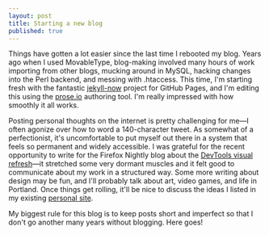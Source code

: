 ```yaml
---
layout: post
title: Starting a new blog
published: true
---
```

Things have gotten a lot easier since the last time I rebooted my blog. Years ago when I used MovableType, blog-making involved many hours of work importing from other blogs, mucking around in MySQL, hacking changes into the Perl backend, and messing with .htaccess. This time, I'm starting fresh with the fantastic [jekyll-now](https://github.com/barryclark/jekyll-now) project for GitHub Pages, and I'm editing this using the [prose.io](http://prose.io/) authoring tool. I'm really impressed with how smoothly it all works.

Posting personal thoughts on the internet is pretty challenging for me—I often agonize over how to word a 140-character tweet. As somewhat of a perfectionist, it's uncomfortable to put myself out there in a system that feels so permanent and widely accessible. I was grateful for the recent opportunity to write for the Firefox Nightly blog about the [DevTools visual refresh](https://blog.nightly.mozilla.org/2017/09/11/developer-tools-visual-refresh-coming-to-nightly/)—it stretched some very dormant muscles and it felt good to communicate about my work in a structured way. Some more writing about design may be fun, and I'll probably talk about art, video games, and life in Portland. Once things get rolling, it'll be nice to discuss the ideas I listed in my existing [personal site](https://victoria.neocities.org/). 

My biggest rule for this blog is to keep posts short and imperfect so that I don't go another many years without blogging. Here goes!

